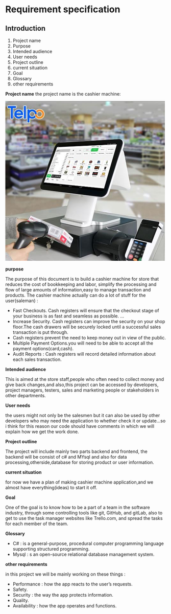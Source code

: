 Requirement specification
========
## Introduction
1. Project name
2. Purpose
3. Intended audience
4. User needs 
5. Project outline 
6. current situation 
7. Goal  
8. Glossary
9. other requirements

__Project name__
the project name is the cashier machine: 

![cashier machine](images/cashier.jpg)

__purpose__

The purpose of this document is to build a cashier machine for store that reduces the cost of bookkeeping and labor, simplify the processing and flow of large amounts of information,easy to manage transaction and products.
The cashier machine actually can do a lot of stuff for the user(saleman) : 
* Fast Checkouts. Cash registers will ensure that the checkout stage of your business is as fast and seamless as possible. ...
* Increase Security. Cash registers can improve the security on your shop floor.The cash drawers will be securely locked until a successful sales transaction is put through.
* Cash registers prevent the need to keep money out in view of the public. 
* Multiple Payment Options.you will need to be able to accept all the payment options(card,cash).
* Audit Reports : Cash registers will record detailed information about each sales transaction.

__Intended audience__

This is aimed at the store staff,people who often need to collect money and give back changes,and also,this project can be accessed by developers, project managers, testers, sales and marketing people or stakeholders in other departments.

__User needs__

the users might not only be the salesmen but it can also be used by other developers who may need the application to whether check it or update...so i think for this reason our code should have comments in which we will explain how we get the work done.

__Project outline__

The project will include mainly two parts backend and frontend, the backend will be consist of c# and MYsql and also for data processing,otherside,database for storing product or user information.

__current situation__

for now we have a plan of making cashier machine application,and we almost have everything(ideas) to start it off.

__Goal__

One of the goal is to know how to be a part of a team in the software industry, through some controlling tools like git, GitHub, and gitLab, also to get to use the task manager websites like Trello.com, and spread the tasks for each member of the team.

__Glossary__

 * C# : is a general-purpose, procedural computer programming language supporting structured programming.
 * Mysql : s an open-source relational database management system.

__other requirements__

in this project we will be mainly working on these things : 
* Performance : how the app reacts to the user’s requests.
* Safety.
* Security :  the way the app protects information.
* Quality.
* Availability : how the app operates and functions.
